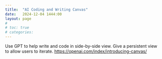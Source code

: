 ```yaml
---
title:  "AI Coding and Writing Canvas"
date:   2024-12-04 1444:00
layout: page
#
# toc: true
# categories:
---
```


Use GPT to help write and code in side-by-side view. Give a persistent view to allow users to iterate.
https://openai.com/index/introducing-canvas/
